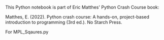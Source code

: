 This Python notebook is part of Eric Matthes' Python Crash Course book:

Matthes, E. (2022). Python crash course: A hands-on, project-based introduction to programming (3rd ed.). No Starch Press.


For MPL_Sqaures.py
